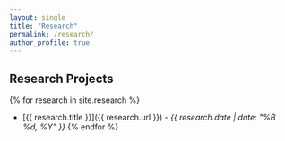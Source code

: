 ```yaml
---
layout: single
title: "Research"
permalink: /research/
author_profile: true
---
```


## Research Projects

{% for research in site.research %}
- [{{ research.title }}]({{ research.url }}) - *{{ research.date | date: "%B %d, %Y" }}*
{% endfor %}
